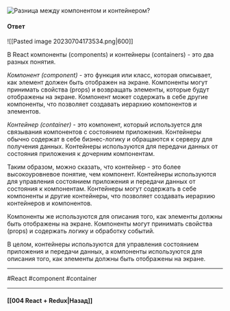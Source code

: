 ![Разница между компонентом и контейнером?](https://youtu.be/81yRgVQ1ciM?t=370)

#### Ответ

![[Pasted image 20230704173534.png|600]]

В React компоненты (components) и контейнеры (containers) - это два разных понятия.

*Компонент (component)* - это функция или класс, которая описывает, как элемент должен быть отображен на экране. Компоненты могут принимать свойства (props) и возвращать элементы, которые будут отображены на экране. Компонент может содержать в себе другие компоненты, что позволяет создавать иерархию компонентов и элементов.

*Контейнер (container)* - это компонент, который используется для связывания компонентов с состоянием приложения. Контейнеры обычно содержат в себе бизнес-логику и обращаются к серверу для получения данных. Контейнеры используются для передачи данных от состояния приложения к дочерним компонентам.

Таким образом, можно сказать, что контейнер - это более высокоуровневое понятие, чем компонент. Контейнеры используются для управления состоянием приложения и передачи данных от состояния к компонентам. Контейнеры могут содержать в себе компоненты и другие контейнеры, что позволяет создавать иерархию контейнеров и компонентов.

Компоненты же используются для описания того, как элементы должны быть отображены на экране. Компоненты могут принимать свойства (props) и содержать логику и обработку событий.

В целом, контейнеры используются для управления состоянием приложения и передачи данных, а компоненты используются для описания того, как элементы должны быть отображены на экране.

____
#React #component #container

____

#### [[004 React + Redux|Назад]]